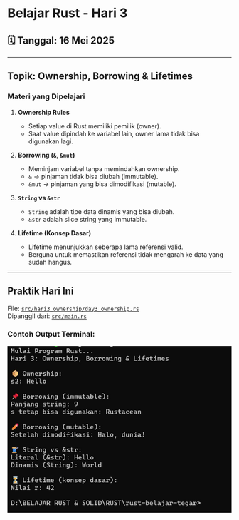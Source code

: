# Belajar Rust - Hari 3

## 🗓 Tanggal: 16 Mei 2025
---

## Topik: Ownership, Borrowing & Lifetimes

### Materi yang Dipelajari

1. **Ownership Rules**
   - Setiap value di Rust memiliki pemilik (owner).
   - Saat value dipindah ke variabel lain, owner lama tidak bisa digunakan lagi.

2. **Borrowing (`&`, `&mut`)**
   - Meminjam variabel tanpa memindahkan ownership.
   - `&` → pinjaman tidak bisa diubah (immutable).
   - `&mut` → pinjaman yang bisa dimodifikasi (mutable).

3. **`String` vs `&str`**
   - `String` adalah tipe data dinamis yang bisa diubah.
   - `&str` adalah slice string yang immutable.

4. **Lifetime (Konsep Dasar)**
   - Lifetime menunjukkan seberapa lama referensi valid.
   - Berguna untuk memastikan referensi tidak mengarah ke data yang sudah hangus.

---

## Praktik Hari Ini

File: [`src/hari3_ownership/day3_ownership.rs`](./src/hari3_ownership/day3_ownership.rs)  
Dipanggil dari: [`src/main.rs`](./src/main.rs)

### Contoh Output Terminal:

![Output Hari 3](./assets/day3.jpeg)
